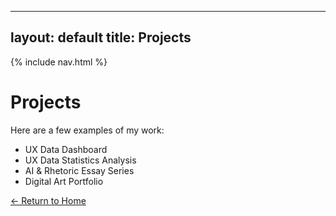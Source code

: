 
---
layout: default
title: Projects
---

{% include nav.html %}

# Projects
Here are a few examples of my work:
- UX Data Dashboard
- UX Data Statistics Analysis
- AI & Rhetoric Essay Series
- Digital Art Portfolio

[← Return to Home](/)
